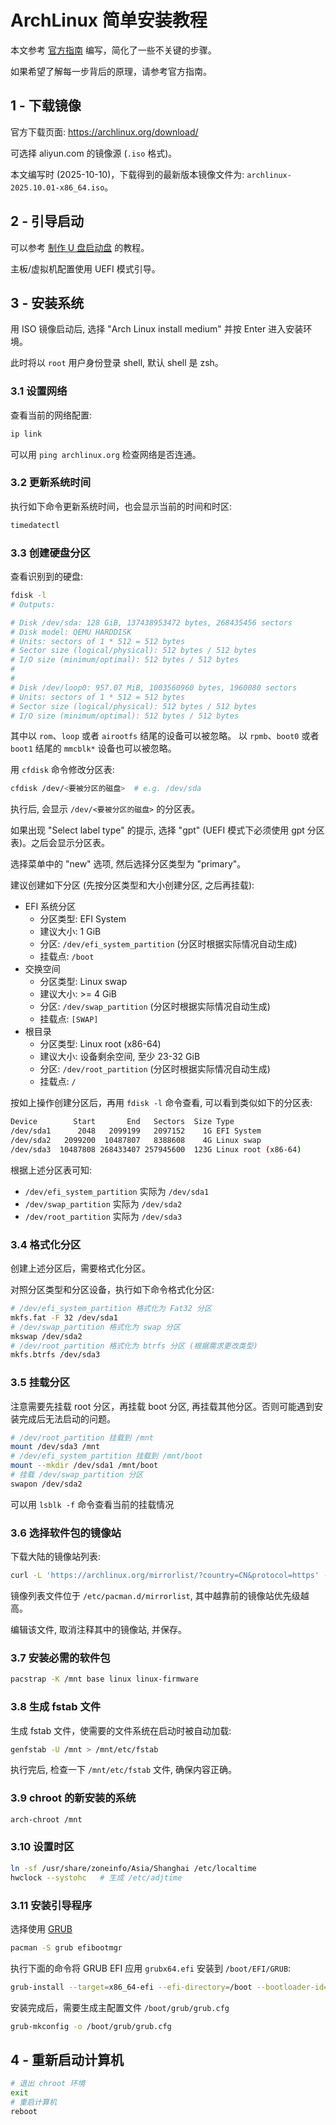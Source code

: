 # ArchLinux 简单安装教程

本文参考 [官方指南](https://wiki.archlinuxcn.org/wiki/%E5%AE%89%E8%A3%85%E6%8C%87%E5%8D%97) 编写，简化了一些不关键的步骤。

如果希望了解每一步背后的原理，请参考官方指南。

## 1 - 下载镜像

官方下载页面: <https://archlinux.org/download/>

可选择 aliyun.com 的镜像源 (`.iso` 格式)。

本文编写时 (2025-10-10)，下载得到的最新版本镜像文件为: `archlinux-2025.10.01-x86_64.iso`。

## 2 - 引导启动

可以参考 [制作 U 盘启动盘](../../领域知识-DomainKnowledge/个人服务搭建/PVE%20All-in-One%20实践/制作U盘启动盘.md) 的教程。

主板/虚拟机配置使用 UEFI 模式引导。

## 3 - 安装系统

用 ISO 镜像启动后, 选择 "Arch Linux install medium" 并按 Enter 进入安装环境。

此时将以 `root` 用户身份登录 shell, 默认 shell 是 zsh。

### 3.1 设置网络

查看当前的网络配置:

```bash
ip link
```

可以用 `ping archlinux.org` 检查网络是否连通。

### 3.2 更新系统时间

执行如下命令更新系统时间，也会显示当前的时间和时区:

```bash
timedatectl
```

### 3.3 创建硬盘分区

查看识别到的硬盘:

```bash
fdisk -l
# Outputs:

# Disk /dev/sda: 128 GiB, 137438953472 bytes, 268435456 sectors
# Disk model: QEMU HARDDISK
# Units: sectors of 1 * 512 = 512 bytes
# Sector size (logical/physical): 512 bytes / 512 bytes
# I/O size (minimum/optimal): 512 bytes / 512 bytes
#
#
# Disk /dev/loop0: 957.07 MiB, 1003560960 bytes, 1960080 sectors
# Units: sectors of 1 * 512 = 512 bytes
# Sector size (logical/physical): 512 bytes / 512 bytes
# I/O size (minimum/optimal): 512 bytes / 512 bytes
```

其中以 `rom`、`loop` 或者 `airootfs` 结尾的设备可以被忽略。
以 `rpmb`、`boot0` 或者 `boot1` 结尾的 `mmcblk*` 设备也可以被忽略。

用 `cfdisk` 命令修改分区表:

```bash
cfdisk /dev/<要被分区的磁盘>  # e.g. /dev/sda
```

执行后, 会显示 `/dev/<要被分区的磁盘>` 的分区表。

如果出现 "Select label type" 的提示, 选择 "gpt" (UEFI 模式下必须使用 gpt 分区表)。之后会显示分区表。

选择菜单中的 "new" 选项, 然后选择分区类型为 "primary"。

建议创建如下分区 (先按分区类型和大小创建分区, 之后再挂载):

+ EFI 系统分区
  + 分区类型: EFI System
  + 建议大小: 1 GiB
  + 分区: `/dev/efi_system_partition` (分区时根据实际情况自动生成)
  + 挂载点: `/boot`
+ 交换空间
  + 分区类型: Linux swap
  + 建议大小: >= 4 GiB
  + 分区: `/dev/swap_partition` (分区时根据实际情况自动生成)
  + 挂载点: `[SWAP]`
+ 根目录
  + 分区类型: Linux root (x86-64)
  + 建议大小: 设备剩余空间, 至少 23-32 GiB
  + 分区: `/dev/root_partition` (分区时根据实际情况自动生成)
  + 挂载点: `/`

按如上操作创建分区后，再用 `fdisk -l` 命令查看, 可以看到类似如下的分区表:

```bash
Device        Start       End   Sectors  Size Type
/dev/sda1      2048   2099199   2097152    1G EFI System
/dev/sda2   2099200  10487807   8388608    4G Linux swap
/dev/sda3  10487808 268433407 257945600  123G Linux root (x86-64)
```

根据上述分区表可知:

+ `/dev/efi_system_partition` 实际为 `/dev/sda1`
+ `/dev/swap_partition` 实际为 `/dev/sda2`
+ `/dev/root_partition` 实际为 `/dev/sda3`

### 3.4 格式化分区

创建上述分区后，需要格式化分区。

对照分区类型和分区设备，执行如下命令格式化分区:

```bash
# /dev/efi_system_partition 格式化为 Fat32 分区
mkfs.fat -F 32 /dev/sda1
# /dev/swap_partition 格式化为 swap 分区
mkswap /dev/sda2
# /dev/root_partition 格式化为 btrfs 分区 (根据需求更改类型)
mkfs.btrfs /dev/sda3
```

### 3.5 挂载分区

注意需要先挂载 root 分区，再挂载 boot 分区, 再挂载其他分区。否则可能遇到安装完成后无法启动的问题。

```bash
# /dev/root_partition 挂载到 /mnt
mount /dev/sda3 /mnt
# /dev/efi_system_partition 挂载到 /mnt/boot
mount --mkdir /dev/sda1 /mnt/boot
# 挂载 /dev/swap_partition 分区
swapon /dev/sda2
```

可以用 `lsblk -f` 命令查看当前的挂载情况

### 3.6 选择软件包的镜像站

下载大陆的镜像站列表:

```bash
curl -L 'https://archlinux.org/mirrorlist/?country=CN&protocol=https' -o /etc/pacman.d/mirrorlist
```

镜像列表文件位于 `/etc/pacman.d/mirrorlist`, 其中越靠前的镜像站优先级越高。

编辑该文件, 取消注释其中的镜像站, 并保存。

### 3.7 安装必需的软件包

```bash
pacstrap -K /mnt base linux linux-firmware
```

### 3.8 生成 fstab 文件

生成 fstab 文件，使需要的文件系统在启动时被自动加载:

```bash
genfstab -U /mnt > /mnt/etc/fstab
```

执行完后, 检查一下 `/mnt/etc/fstab` 文件, 确保内容正确。

### 3.9 chroot 的新安装的系统

```bash
arch-chroot /mnt
```

### 3.10 设置时区

```bash
ln -sf /usr/share/zoneinfo/Asia/Shanghai /etc/localtime
hwclock --systohc   # 生成 /etc/adjtime
```

### 3.11 安装引导程序

选择使用 [GRUB](https://wiki.archlinuxcn.org/wiki/GRUB)

```bash
pacman -S grub efibootmgr
```

执行下面的命令将 GRUB EFI 应用 `grubx64.efi` 安装到 `/boot/EFI/GRUB`:

```bash
grub-install --target=x86_64-efi --efi-directory=/boot --bootloader-id=GRUB
```

安装完成后，需要生成主配置文件 `/boot/grub/grub.cfg`

```bash
grub-mkconfig -o /boot/grub/grub.cfg
```

## 4 - 重新启动计算机

```bash
# 退出 chroot 环境
exit
# 重启计算机
reboot
```
